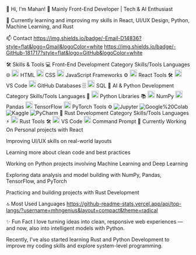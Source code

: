 👋 Hi, I'm Mahan!
🚀 Mainly Front-End Developer | Tech & AI Enthusiast

🌱 Currently learning and improving my skills in React, UI/UX Design, Python, Machine Learning, and Rust

📫 Contact
https://img.shields.io/badge/-Email-D14836?style=flat&logo=Gmail&logoColor=white
https://img.shields.io/badge/-GitHub-181717?style=flat&logo=GitHub&logoColor=white

🛠 Skills & Tools
💻 Front-End Development
Category	Skills/Tools
Languages 🌐	<img src="https://cdn.jsdelivr.net/gh/devicons/devicon/icons/html5/html5-original.svg" alt="HTML" width="20"/> HTML   <img src="https://cdn.jsdelivr.net/gh/devicons/devicon/icons/css3/css3-original.svg" alt="CSS" width="20"/> CSS   <img src="https://cdn.jsdelivr.net/gh/devicons/devicon/icons/javascript/javascript-original.svg" alt="JavaScript" width="20"/> JavaScript
Frameworks ⚙️	<img src="https://cdn.jsdelivr.net/gh/devicons/devicon/icons/react/react-original.svg" alt="React" width="20"/> React
Tools 🛠️	<img src="https://cdn.jsdelivr.net/gh/devicons/devicon/icons/vscode/vscode-original.svg" alt="VS Code" width="20"/> VS Code   <img src="https://cdn.jsdelivr.net/gh/devicons/devicon/icons/github/github-original.svg" alt="GitHub" width="20"/> GitHub
Databases 🗄️	<img src="https://cdn.jsdelivr.net/gh/devicons/devicon/icons/mysql/mysql-original.svg" alt="MySQL" width="20"/> SQL
🤖 AI & Python Development
Category	Skills/Tools
Languages 🐍	<img src="https://cdn.jsdelivr.net/gh/devicons/devicon/icons/python/python-original.svg" alt="Python" width="20"/> Python
Libraries 📚	<img src="https://cdn.jsdelivr.net/gh/devicons/devicon/icons/numpy/numpy-original.svg" alt="NumPy" width="20"/> NumPy   <img src="https://cdn.jsdelivr.net/gh/devicons/devicon/icons/pandas/pandas-original.svg" alt="Pandas" width="20"/> Pandas   <img src="https://cdn.jsdelivr.net/gh/devicons/devicon/icons/tensorflow/tensorflow-original.svg" alt="TensorFlow" width="20"/> TensorFlow   <img src="https://cdn.jsdelivr.net/gh/devicons/devicon/icons/pytorch/pytorch-original.svg" alt="PyTorch" width="20"/> PyTorch
Tools ⚙️	<img src="https://img.shields.io/badge/-Jupyter-F37626?style=flat&logo=Jupyter&logoColor=white" alt="Jupyter"/>   <img src="https://img.shields.io/badge/-Google%20Colab-F9AB00?style=flat&logo=Google%20Colab&logoColor=white" alt="Google%20Colab"/>   <img src="https://img.shields.io/badge/-Kaggle-20BEFF?style=flat&logo=Kaggle&logoColor=white" alt="Kaggle"/>   <img src="https://img.shields.io/badge/-PyCharm-000000?style=flat&logo=PyCharm&logoColor=white" alt="PyCharm"/>
🦀 Rust Development
Category	Skills/Tools
Languages ⚡	<img src="https://cdn.jsdelivr.net/gh/devicons/devicon/icons/rust/rust-plain.svg" alt="Rust" width="20" style="color: #000;"/> Rust
Tools 🛠️	<img src="https://cdn.jsdelivr.net/gh/devicons/devicon/icons/vscode/vscode-original.svg" alt="VS Code" width="20"/> VS Code   <img src="https://cdn.simpleicons.org/windowsterminal/4D4D4D" alt="CMD" width="20"/> Command Prompt
📌 Currently Working On
Personal projects with React

Improving UI/UX skills on real-world layouts

Learning more about clean code and best practices

Working on Python projects involving Machine Learning and Deep Learning

Exploring data analysis and model building with NumPy, Pandas, TensorFlow, and PyTorch

Practicing and building projects with Rust Development

🔝 Most Used Languages
https://github-readme-stats.vercel.app/api/top-langs/?username=mhngenius&layout=compact&theme=radical

✨ Fun Fact
I love turning ideas into clean, responsive web experiences — and now, also into intelligent models with Python.

Recently, I've also started learning Rust and Python Development to improve my coding skills and explore system-level programming.

